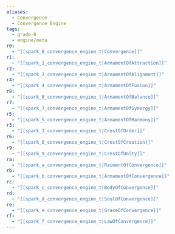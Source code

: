 ```yaml
---
aliases:
  - Convergence
  - Convergence Engine
tags:
  - grade-0
  - engine/meta
r0:
  - "[[spark_0_convergence_engine_t|Convergence]]"
r1:
  - "[[spark_1_convergence_engine_t|ArmamentOfAttraction]]"
r2:
  - "[[spark_2_convergence_engine_t|ArmamentOfAlignment]]"
r4:
  - "[[spark_4_convergence_engine_t|ArmamentOfFusion]]"
r8:
  - "[[spark_8_convergence_engine_t|ArmamentOfBalance]]"
r7:
  - "[[spark_7_convergence_engine_t|ArmamentOfSynergy]]"
r5:
  - "[[spark_5_convergence_engine_t|ArmamentOfHarmony]]"
r3:
  - "[[spark_3_convergence_engine_t|CrestOfOrder]]"
r6:
  - "[[spark_6_convergence_engine_t|CrestOfCreation]]"
r9:
  - "[[spark_9_convergence_engine_t|CrestOfUnity]]"
ra:
  - "[[spark_a_convergence_engine_t|RaimentOfConvergence]]"
rb:
  - "[[spark_b_convergence_engine_t|ArmamentOfConvergence]]"
rc:
  - "[[spark_c_convergence_engine_t|BodyOfConvergence]]"
rd:
  - "[[spark_d_convergence_engine_t|SoulOfConvergence]]"
re:
  - "[[spark_e_convergence_engine_t|GraceOfConvergence]]"
rf:
  - "[[spark_f_convergence_engine_t|LawOfConvergence]]"
---
```

